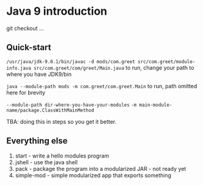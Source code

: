 # Java 9 introduction

git checkout ...

## Quick-start

`/usr/java/jdk-9.0.1/bin/javac -d mods/com.greet src/com.greet/module-info.java src/com.greet/com/greet/Main.java` to run, change your path to where you have JDK9/bin

`java --module-path mods -m com.greet/com.greet.Main` to run, path omitted here for brevity

`--module-path dir-where-you-have-your-modules`
`-m main-module-name/package.ClassWithMainMethod`

TBA: doing this in steps so you get it better.

## Everything else 

1. start - write a hello modules program
2. jshell - use the java shell
3. pack - package the program into a modularized JAR - not ready yet
4. simple-mod - simple modularized app that exports something

